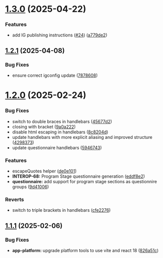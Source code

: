 # [1.3.0](https://github.com/dhis2/fhir-ig-generator-app/compare/v1.2.1...v1.3.0) (2025-04-22)


### Features

* add IG publishing instructions ([#24](https://github.com/dhis2/fhir-ig-generator-app/issues/24)) ([a779de2](https://github.com/dhis2/fhir-ig-generator-app/commit/a779de223c13e9ae78a956bc8d8000fb0d1c109d))

## [1.2.1](https://github.com/dhis2/fhir-ig-generator-app/compare/v1.2.0...v1.2.1) (2025-04-08)


### Bug Fixes

* ensure correct igconfig update ([7878608](https://github.com/dhis2/fhir-ig-generator-app/commit/7878608489458e6353d8ff34150dc9abbf5a5d85))

# [1.2.0](https://github.com/dhis2/fhir-ig-generator-app/compare/v1.1.1...v1.2.0) (2025-02-24)


### Bug Fixes

*  switch to double braces in handlebars ([45677d2](https://github.com/dhis2/fhir-ig-generator-app/commit/45677d21ba15d5b9ec3076b856067c0b7fa110b3))
* closing with bracket ([9a0a222](https://github.com/dhis2/fhir-ig-generator-app/commit/9a0a222c5b03e7f114b8b522b7fed251ce454ba7))
* disable html escaping in handlebars ([8c8204d](https://github.com/dhis2/fhir-ig-generator-app/commit/8c8204d70f897fe2238ebc85775453a014a1b6b1))
* update handlebars with more explicit aliasing and improved structure ([4298373](https://github.com/dhis2/fhir-ig-generator-app/commit/4298373a26197732bd7197aaf78545d6f8df9736))
* update questionnaire handlebars ([5946743](https://github.com/dhis2/fhir-ig-generator-app/commit/5946743a6e997a3282de5843209bf5fb4b6e7752))


### Features

* escapeQuotes helper ([de0e101](https://github.com/dhis2/fhir-ig-generator-app/commit/de0e101dd86f388f4b409bcfb0551a0bde0b8ea8))
* **INTEROP-68:** Program Stage questionnaire generation ([eddf8e2](https://github.com/dhis2/fhir-ig-generator-app/commit/eddf8e2185f0383d547a3eaa4a28bcfe98b60b33))
* **questionnaire:** add support for program stage sections as questionnire groups ([9d41006](https://github.com/dhis2/fhir-ig-generator-app/commit/9d410062e303f719e4cc2d4c06514bd5c8a4bf6e))


### Reverts

* switch to triple brackets in handlebars ([cfe2276](https://github.com/dhis2/fhir-ig-generator-app/commit/cfe2276abb9e70aa1170048a3c9560303d59ce08))

## [1.1.1](https://github.com/dhis2/fhir-ig-generator-app/compare/v1.1.0...v1.1.1) (2025-02-06)


### Bug Fixes

* **app-platform:** upgrade platform tools to use vite and react 18 ([826a51c](https://github.com/dhis2/fhir-ig-generator-app/commit/826a51c81b6edb51a2168e492910f2238afb4566))
